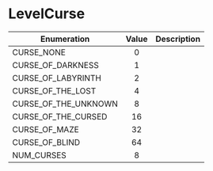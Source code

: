 # LevelCurse

|Enumeration|Value|Description|
|-----------|:---:|-----------|
|CURSE_NONE|0||
|CURSE_OF_DARKNESS|1||
|CURSE_OF_LABYRINTH|2||
|CURSE_OF_THE_LOST|4||
|CURSE_OF_THE_UNKNOWN|8||
|CURSE_OF_THE_CURSED|16||
|CURSE_OF_MAZE|32||
|CURSE_OF_BLIND|64||
|NUM_CURSES|8||
